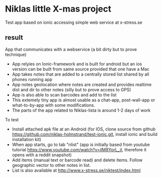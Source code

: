 # Niklas little X-mas project
Test app based on ionic accessing simple web service at x-stress.se

## result
App that communicates with a webservice (a bit dirty but to prove technique)

- App relyies on Ionic-framework and is built for android but an ios version can be built from same source provided that one have a Mac
- App takes notes that are added to a centrally stored list shared by all phones running app
- App notes geolocation where notes are created and provides realtime dist and dir to other notes (silly but to prove access to GPS)
- App is also able to scan barcodes and add to the list
- This extemely tiny app is almost usable as a chat-app, post-wall-app or what-to-by-app with some modifications.
- The parts of the app related to Niklas-lista is around 1-2 days of work


To test
- Install attached apk file at an Android (for IOS, clone source from github https://github.com/niklas-holmstrand/test-ionic.git, install ionic and build installation kit)
- When app starts, go to tab "nlist" (app is initially based from youtube tutorial https://www.youtube.com/watch?v=ilM8YorL_jI, therefore it opens with a reddit snapshot)
- Add items (manual text or barcode read) and delete items. Follow geographic vector to other notes in list.
- List is also available at http://www.x-stress.se/niktest/index.html
